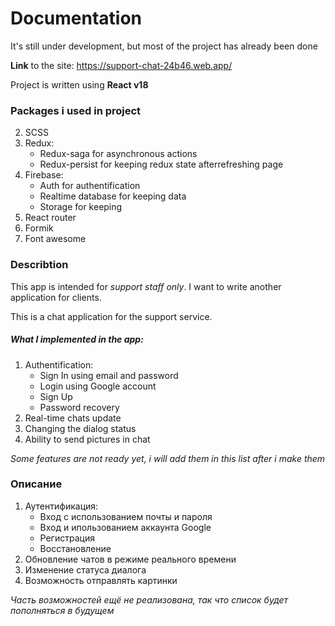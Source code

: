 # Documentation

It's still under development, but most of the project has already been done

**Link** to the site: https://support-chat-24b46.web.app/

Project is written using **React v18**

### Packages i used in project
2. SCSS
3. Redux:
    * Redux-saga for asynchronous actions
    * Redux-persist for keeping redux state afterrefreshing page
4. Firebase:
    * Auth for authentification
    * Realtime database for keeping data
    * Storage for keeping
5. React router
6. Formik
7. Font awesome

### Describtion
This app is intended for *support staff only*. I want to write another application for clients.

This is a chat application for the support service.

##### What I implemented in the app: 
1. Authentification:
    * Sign In using email and password
    * Login using Google account
    * Sign Up
    * Password recovery
2. Real-time chats update
3. Сhanging the dialog status
4. Ability to send pictures in chat

*Some features are not ready yet, i will add them in this list after i make them*

### Описание
1. Аутентификация:
    * Вход с использованием почты и пароля
    * Вход и ипользованием аккаунта Google
    * Регистрация
    * Восстановление
2. Обновление чатов в режиме реального времени
3. Изменение статуса диалога
4. Возможность отправлять картинки

*Часть возможностей ещё не реализована, так что список будет пополняться в будущем*
